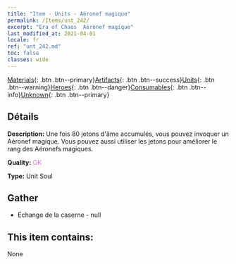 ```yaml
---
title: "Item - Units - Aéronef magique"
permalink: /Items/unt_242/
excerpt: "Era of Chaos  Aéronef magique"
last_modified_at: 2021-04-01
locale: fr
ref: "unt_242.md"
toc: false
classes: wide
---
```

 [Materials](/fr/Items/){: .btn .btn--primary}[Artifacts](/fr/Items/Artifacts/){: .btn .btn--success}[Units](/fr/Items/Units/){: .btn .btn--warning}[Heroes](/fr/Items/Heroes/){: .btn .btn--danger}[Consumables](/fr/Items/Consumables/){: .btn .btn--info}[Unknown](/fr/Items/Unknown/){: .btn .btn--primary}

## Détails
 **Description:** Une fois 80 jetons d'âme accumulés, vous pouvez invoquer un Aéronef magique. Vous pouvez aussi utiliser les jetons pour améliorer le rang des Aéronefs magiques.

 **Quality:** <span style="color: #DA70D6">OK</span>

 **Type:** Unit Soul

## Gather

*    Échange de la caserne - null 

## This item contains:

  None

